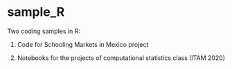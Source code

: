 # sample_R

Two coding samples in R:

1. Code for Schooling Markets in Mexico project

2. Notebooks for the projects of computational statistics class (ITAM 2020)
